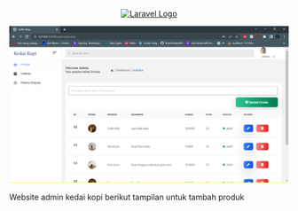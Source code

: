 
<p align="center"><a href="https://laravel.com" target="_blank"><img src="https://raw.githubusercontent.com/laravel/art/master/logo-lockup/5%20SVG/2%20CMYK/1%20Full%20Color/laravel-logolockup-cmyk-red.svg" width="400" alt="Laravel Logo"></a></p>

![alt text](https://github.com/IlhamPratama01/laravel_kopi/blob/main/public/fotoproduk/Screenshot%20(68).png?raw=true)


Website admin kedai kopi 
berikut tampilan untuk tambah produk 
